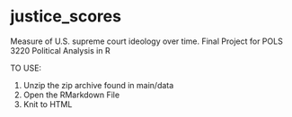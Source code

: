 # justice_scores
Measure of U.S. supreme court ideology over time. Final Project for POLS 3220 Political Analysis in R

TO USE: 
1. Unzip the zip archive found in main/data
2. Open the RMarkdown File
3. Knit to HTML
